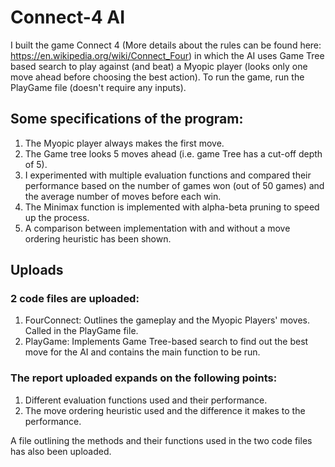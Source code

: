 # Connect-4 AI
I built the game Connect 4 (More details about the rules can be found here: https://en.wikipedia.org/wiki/Connect_Four) in which the AI uses Game Tree based search to play against (and beat) a Myopic player (looks only one move ahead before choosing the best action). To run the game, run the PlayGame file (doesn't require any inputs).

## Some specifications of the program: 
1. The Myopic player always makes the first move.
2. The Game tree looks 5 moves ahead (i.e. game Tree has a cut-off depth of 5).
3. I experimented with multiple evaluation functions and compared their performance based on the number of games won (out of 50 games) and the average number of moves before each win.
4. The Minimax function is implemented with alpha-beta pruning to speed up the process.
5. A comparison between implementation with and without a move ordering heuristic has been shown.


## Uploads
### 2 code files are uploaded:
1. FourConnect: Outlines the gameplay and the Myopic Players' moves. Called in the PlayGame file. 
2. PlayGame: Implements Game Tree-based search to find out the best move for the AI and contains the main function to be run. 

### The report uploaded expands on the following points: 
1. Different evaluation functions used and their performance.
2. The move ordering heuristic used and the difference it makes to the performance.


A file outlining the methods and their functions used in the two code files has also been uploaded.


